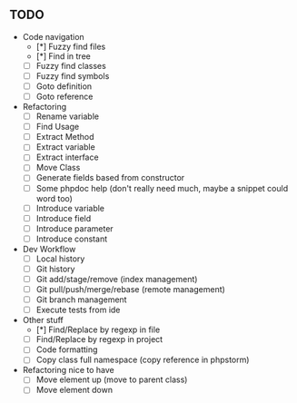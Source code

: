 ## TODO

- Code navigation
    - [*] Fuzzy find files
    - [*] Find in tree
    - [ ] Fuzzy find classes
    - [ ] Fuzzy find symbols
    - [ ] Goto definition
    - [ ] Goto reference
- Refactoring
    - [ ] Rename variable
    - [ ] Find Usage
    - [ ] Extract Method
    - [ ] Extract variable
    - [ ] Extract interface
    - [ ] Move Class
    - [ ] Generate fields based from constructor
    - [ ] Some phpdoc help (don't really need much, maybe a snippet could word too)
    - [ ] Introduce variable
    - [ ] Introduce field
    - [ ] Introduce parameter
    - [ ] Introduce constant
- Dev Workflow
    - [ ] Local history
    - [ ] Git history
    - [ ] Git add/stage/remove (index management)
    - [ ] Git pull/push/merge/rebase (remote management)
    - [ ] Git branch management
    - [ ] Execute tests from ide

- Other stuff
    - [*] Find/Replace by regexp in file
    - [ ] Find/Replace by regexp in project
    - [ ] Code formatting
    - [ ] Copy class full namespace (copy reference in phpstorm)
- Refactoring nice to have
    - [ ] Move element up (move to parent class)
    - [ ] Move element down
